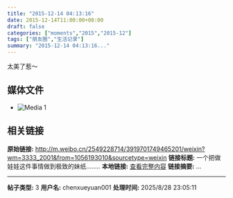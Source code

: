 ```yaml
---
title: "2015-12-14 04:13:16"
date: 2015-12-14T11:00:00+08:00
draft: false
categories: ["moments","2015","2015-12"]
tags: ["朋友圈","生活记录"]
summary: "2015-12-14 04:13:16..."
---
```


太美了惹～

## 媒体文件

- ![Media 1](/Moments/photos/2015-12-14/201512140413160.jpg)

## 相关链接

**原始链接:** http://m.weibo.cn/2549228714/3919701749465201/weixin?wm=3333_2001&from=1056193010&sourcetype=weixin
**链接标题:** 一个把做娃娃这件事情做到极致的妹纸........
**本地链接:** [查看完整内容](/link_content/2015/12/2015-12-14-1/link_content/)
**链接摘要:** ...

---

**帖子类型:** 3
**用户名:** chenxueyuan001
**处理时间:** 2025/8/28 23:05:11